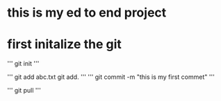 # this is my ed to end project

# first initalize the git
'''
git init
'''

'''
git add abc.txt
git add.
'''
'''
git commit -m "this is my first commet"
'''

'''
git pull
'''